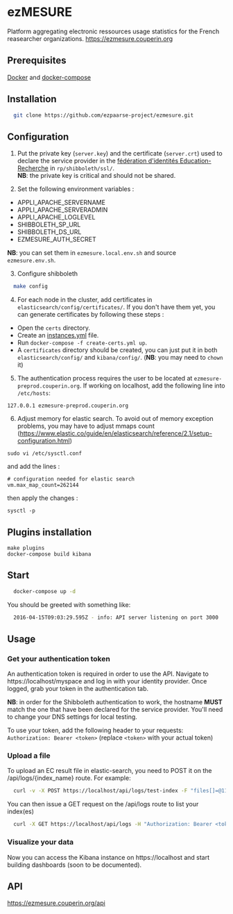 # ezMESURE

Platform aggregating electronic ressources usage statistics for the French reasearcher organizations.
https://ezmesure.couperin.org

## Prerequisites
[Docker](https://www.docker.com/) and [docker-compose](https://docs.docker.com/compose/)

## Installation

```bash
  git clone https://github.com/ezpaarse-project/ezmesure.git
```

## Configuration

1) Put the private key (``server.key``) and the certificate (``server.crt``) used to declare the service provider in the [fédération d'identités Education-Recherche](https://federation.renater.fr/registry?action=get_all) in ``rp/shibboleth/ssl/``.  
**NB**: the private key is critical and should not be shared.

2) Set the following environment variables :
- APPLI_APACHE_SERVERNAME
- APPLI_APACHE_SERVERADMIN
- APPLI_APACHE_LOGLEVEL
- SHIBBOLETH_SP_URL
- SHIBBOLETH_DS_URL
- EZMESURE_AUTH_SECRET

**NB**: you can set them in `ezmesure.local.env.sh` and source `ezmesure.env.sh`.

3) Configure shibboleth
```bash
  make config
```
4) For each node in the cluster, add certificates in `elasticsearch/config/certificates/`. If you don't have them yet, you can generate certificates by following these steps :
  - Open the `certs` directory.
  - Create an [instances.yml](https://www.elastic.co/guide/en/elasticsearch/reference/current/certutil.html#certutil-silent) file.
  - Run `docker-compose -f create-certs.yml up`.
  - A `certificates` directory should be created, you can just put it in both `elasticsearch/config/` and `kibana/config/`. (**NB**: you may need to `chown` it)

5) The authentication process requires the user to be located at `ezmesure-preprod.couperin.org`. If working on localhost, add the following line into `/etc/hosts`:
```
127.0.0.1 ezmesure-preprod.couperin.org
```
6) Adjust memory for elastic search. To avoid out of memory exception problems, you may have to adjust mmaps count (https://www.elastic.co/guide/en/elasticsearch/reference/2.1/setup-configuration.html)

```
sudo vi /etc/sysctl.conf
```

and add the lines :
```
# configuration needed for elastic search
vm.max_map_count=262144
```

then apply the changes :
```
sysctl -p
```

## Plugins installation
```
make plugins
docker-compose build kibana
```

## Start
```bash
  docker-compose up -d
```

You should be greeted with something like:
```bash
  2016-04-15T09:03:29.595Z - info: API server listening on port 3000
```

## Usage

### Get your authentication token

An authentication token is required in order to use the API. Navigate to https://localhost/myspace and log in with your identity provider. Once logged, grab your token in the authentication tab.

**NB**: in order for the Shibboleth authentication to work, the hostname **MUST** match the one that have been declared for the service provider. You'll need to change your DNS settings for local testing.

To use your token, add the following header to your requests: `Authorization: Bearer <token>` (replace `<token>` with your actual token)

### Upload a file

To upload an EC result file in elastic-search, you need to POST it on the /api/logs/{index_name} route. For example:
```bash
  curl -v -X POST https://localhost/api/logs/test-index -F "files[]=@114ee1d0_2016-03-31_10h53.job-ecs.csv" -H "Authorization: Bearer <token>"
```

You can then issue a GET request on the /api/logs route to list your index(es)
```bash
  curl -X GET https://localhost/api/logs -H "Authorization: Bearer <token>"
```

### Visualize your data

Now you can access the Kibana instance on https://localhost and start building dashboards (soon to be documented).

## API

https://ezmesure.couperin.org/api
